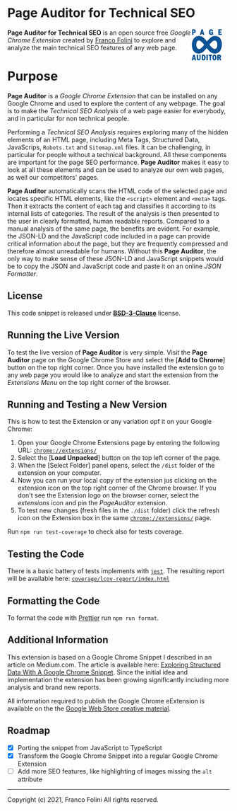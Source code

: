 # Page Auditor for Technical SEO 
<img src='./web-store-images/Store-Icon_128x128.png' align='right' style='margin-right:16px;width:72px;'>**Page Auditor for Technical SEO** is an open source free _Google Chrome Extension_ created by [Franco Folini](https://www.linkedin.com/in/francofolini/) to explore and analyze the main technical SEO features of any web page.



# Purpose
**Page Auditor** is a _Google Chrome Extension_ that can be installed on any Google Chrome and used to explore the content of any webpage. The goal is to make the _Technical SEO Analysis_ of a web page easier for everybody, and in particular for non technical people.

Performing a  _Technical SEO Analysis_ requires exploring many of the hidden elements of an HTML page, including Meta Tags, Structured Data, JavaScrips, `Robots.txt` and `Sitemap.xml` files. It can be challenging, in particular for people without a technical background. All these components are important for the page SEO performance. **Page Auditor** makes it easy to look at all these elements and can be used to analyze our own web pages, as well our competitors' pages.

**Page Auditor** automatically scans the HTML code of the selected page and locates specific HTML elements, like the `<script>` element and `<meta>` tags. Then it extracts the content of each tag and classifies it according to its internal lists of categories. The result of the analysis is then presented to the user in clearly formatted, human readable reports. Compared to a manual analysis of the same page, the benefits are evident. For example, the JSON-LD and the JavaScript code included in a page can provide critical information about the page, but they are frequently compressed and therefore almost unreadable for humans. Without this **Page Auditor**, the only way to make sense of these JSON-LD and JavaScript snippets would be to copy the JSON and JavaScript code and paste it on an online _JSON Formatter_.

## License
This code snippet is released under [__BSD-3-Clause__](./LICENSE.md) license.

## Running the Live Version
To test the live version of **Page Auditor** is very simple. Visit the **Page Auditor** page on the Google Chrome Store and select the [__Add to Chrome__] button on the top right corner.
Once you have installed the extension go to any web page you would like to analyze and start the extension from the *Extensions Menu* on the top right corner of the browser.

## Running and Testing a New Version
This is how to test the Extension or any variation opf it on your Google Chrome:
1. Open your Google Chrome Extensions page by entering the following URL: [`chrome://extensions/`](chrome://extensions/)
2. Select the [**Load Unpacked**] button on the top left corner of the page.
3. When the [Select Folder] panel opens, select the `/dist` folder of the extension on your computer.
4. Now you can run your local copy of the extension jus clicking on the extension icon on the top right corner of the Chrome browser. If you don't see the Extension logo on the browser corner, select the _extensions_ icon  and pin the _PageAuditor_ extension.
5. To test new changes (fresh files in the `./dist` folder) click the refresh icon on the Extension box in the same [`chrome://extensions/`](chrome://extensions/) page.

Run `npm run test-coverage` to check also for tests coverage. 


## Testing the Code
There is a basic battery of tests implements with [`jest`](https://jestjs.io/).
The resulting report will be available here: [`coverage/lcov-report/index.html`](coverage/lcov-report/index.html)

## Formatting the Code
To format the code with [Prettier](https://prettier.io/) run `npm run format`.

## Additional Information
This extension is based on a Google Chrome Snippet I described in an article on Medium.com.
The article is available here: [Exploring Structured Data With A Google Chrome Snippet](https://folini.medium.com/exploring-structured-data-with-a-google-chrome-snippet-944ad4ef831). Since the initial idea and implementation the extension has been growing significantly including more analysis and brand new reports.

All information required to publish the Google Chrome eExtension is available on the the [Google Web Store creative material](./GoogleWebStore.md).

## Roadmap
- [x] Porting the snippet from JavaScript to TypeScript
- [x] Transform the Google Chrome Snippet into a regular Google Chrome Extension
- [ ] Add more SEO features, like highlighting of images missing the `alt` attribute

---
Copyright (c) 2021, Franco Folini
All rights reserved.
